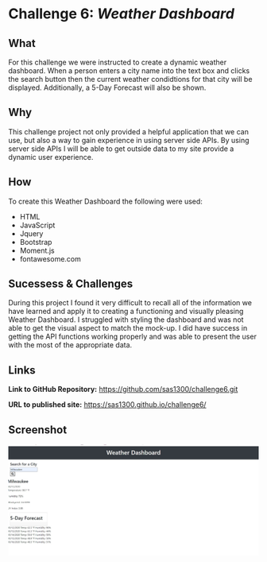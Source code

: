 # Challenge 6:  *Weather Dashboard*

## What
 For this challenge we were instructed to create a dynamic weather dashboard.  When a person enters a city name into the text box and clicks the search button then the current weather condidtions for that city will be displayed.  Additionally, a 5-Day Forecast will also be shown.  
    
## Why
This challenge project not only provided a helpful application that we can use, but also a way to gain experience in using server side APIs.  By using server side APIs I will be able to get outside data to my site provide a dynamic user experience.  

## How
To create this Weather Dashboard the following were used:

* HTML
* JavaScript
* Jquery
* Bootstrap
* Moment.js
* fontawesome.com

## Sucessess & Challenges
During this project I found it very difficult to recall all of the information we have learned and apply it to creating a functioning and visually pleasing Weather Dashboard. I struggled with styling the dashboard and was not able to get the visual aspect to match the mock-up.   I did have success in getting the API functions working properly and was able to present the user with the most of the appropriate data.  


## Links

**Link to GitHub Repository:**  https://github.com/sas1300/challenge6.git

**URL to published site:**   https://sas1300.github.io/challenge6/

## Screenshot
![image](./assets/images/screenshot.jpg)